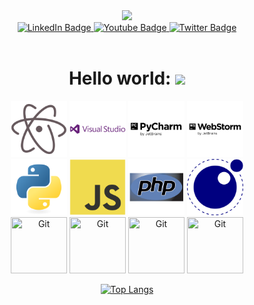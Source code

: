 <div id="header" align="center">
  <img src="https://media.giphy.com/media/KzJkzjggfGN5Py6nkT/giphy.gif" width="150"/>
<div id="badges">
  <a href="https://steamcommunity.com/id/c1edue/">
    <img src="https://img.shields.io/badge/steam-black?style=for-the-badge&logo=steam&logoColor=white" alt="LinkedIn Badge"/>
  </a>
  <a href="https://t.me/C1deTheOne">
    <img src="https://img.shields.io/badge/telegram-grey?style=for-the-badge&logo=telegram&logoColor=white" alt="Youtube Badge"/>
  </a>
  <a href="https://discord.com/users/768491713210613830/">
    <img src="https://img.shields.io/badge/discord-black?style=for-the-badge&logo=discord&logoColor=white" alt="Twitter Badge"/>
  </a>
</div>
  <img src="https://komarev.com/ghpvc/?username=c1edue&style=flat-square&color=blue" alt=""/>
  
  
<h1>
  Hello world:
  <img src="https://media.giphy.com/media/hvRJCLFzcasrR4ia7z/giphy.gif" width="30px"/>
</h1>
 <img src="https://github.com/devicons/devicon/blob/master/icons/atom/atom-original.svg" title="Git" **alt="Git" width="90" height="90"/>
   <img src="https://github.com/devicons/devicon/blob/master/icons/visualstudio/visualstudio-plain-wordmark.svg" title="Git" **alt="Git" width="90" height="90"/>
   <img src="https://github.com/devicons/devicon/blob/master/icons/pycharm/pycharm-plain-wordmark.svg" title="Git" **alt="Git" width="90" height="90"/>
  <img src="https://github.com/devicons/devicon/blob/master/icons/webstorm/webstorm-original-wordmark.svg" title="Git" **alt="Git" width="90" height="90"/>
<br>
    <img src="https://github.com/devicons/devicon/blob/master/icons/python/python-original.svg" title="Git" **alt="Git" width="90" height="90"/>
   <img src="https://github.com/devicons/devicon/blob/master/icons/javascript/javascript-original.svg" title="Git" **alt="Git" width="90" height="90"/>
   <img src="https://github.com/devicons/devicon/blob/master/icons/php/php-original.svg" title="Git" **alt="Git" width="90" height="90"/>
     <img src="https://github.com/devicons/devicon/blob/master/icons/lua/lua-plain.svg" title="Git" **alt="Git" width="90" height="90"/>
  <br>
   <img src="https://download.logo.wine/logo/Windows_10/Windows_10-Logo.wine.png" title="Git" **alt="Git" width="90" height="90""/>
     <img src="https://images.pling.com/img/00/00/34/77/25/1005646/166399-1.png" title="Git" **alt="Git" width="90" height="90"/>
     <img src="https://brandslogos.com/wp-content/uploads/images/large/ubuntu-logo.png" title="Git" **alt="Git" width="90" height="90"/>
       <img src="https://upload.wikimedia.org/wikipedia/commons/thumb/3/30/MacOS_logo.svg/2048px-MacOS_logo.svg.png" title="Git" **alt="Git" width="90" height="90"/>

  [![Top Langs](https://github-readme-stats.vercel.app/api/top-langs/?username=c1edue&layout=compact&theme=vision-friendly-dark)](https://github.com/anuraghazra/github-readme-stats)
 </div>

